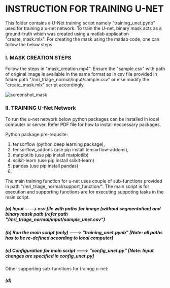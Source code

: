 # INSTRUCTION FOR TRAINING U-NET

This folder contains a U-Net training script namely "training_unet.pynb" used for training a u-net network. To train the U-net, binary mask acts as a ground-truth which was created using a matlab application "create_mask.mlx". For creating the mask using the matlab code, one can follow the below steps

### I. MASK CREATION STEPS

Follow the steps in "mask_creation.mp4". Ensure the "sample.csv" with path of original image is available in the same format as in csv file provided in folder path "/mri_triage_normal/input/sample.csv" or else modify the "create_mask.mlx" script accordingly.

![screenshot_mask](https://user-images.githubusercontent.com/56223140/185296161-d4eaa8cf-5776-484d-89a9-e6dce99784b4.png)

### II. TRAINING U-Net Network

To run the u-net network below python packages can be installed in local computer or server. Refer PDF file for how to install neccessary packages.

Python package pre-requsite:
1. tensorflow (python deep learning package), 
2. tensorflow_addons (use pip install tensorflow-addons), 
3. matplotlib (use pip install matplotlib)
4. scikit-learn (use pip install scikit-learn)
5. pandas (use pip install pandas)
6. 

The main training function for u-net uses couple of sub-functions provided in path "/mri_triage_normal/support_function/". The main script is for execution and supporting functions are for executing suppoting tasks in the main script.

##### (a) Input                         ---> csv file with paths for image (without segmentation) and binary mask path (refer path "/mri_triage_normal/input/sample_unet.csv")

##### (b) Run the main script (only)    ---> "training_unet.pynb" [Note: all paths has to be re-defined according to local computer]

##### (c) Configuration for main script ---> "config_unet.py" [Note: Input changes are specified in config_unet.py]

Other supporting sub-functions for traingg u-net:

##### (d) 

